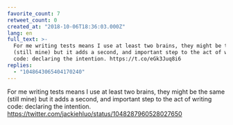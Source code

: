 ```yaml
---
favorite_count: 7
retweet_count: 0
created_at: "2018-10-06T18:36:03.000Z"
lang: en
full_text: >-
  For me writing tests means I use at least two brains, they might be the same
  (still mine) but it adds a second, and important step to the act of writing
  code: declaring the intention. https://t.co/eGk3Juq8i6
replies:
  - "1048643065404170240"
---
```


For me writing tests means I use at least two brains, they might be the same
(still mine) but it adds a second, and important step to the act of writing
code: declaring the intention.
<https://twitter.com/jackiehluo/status/1048287960528027650>
